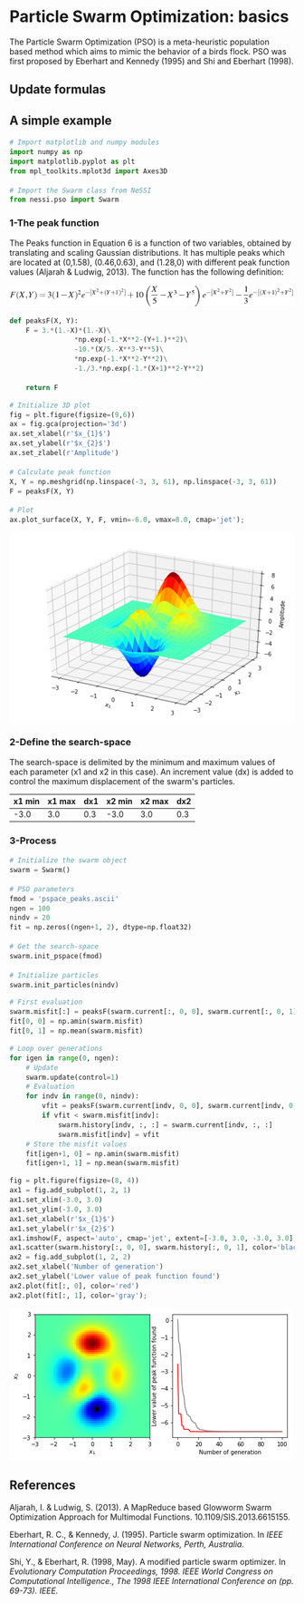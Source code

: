 
# Particle Swarm Optimization: basics

The Particle Swarm Optimization (PSO) is a meta-heuristic population based method which aims to mimic the behavior of a birds flock.
PSO was first proposed by Eberhart and Kennedy (1995) and Shi and Eberhart (1998).

## Update formulas

## A simple example


```python
# Import matplotlib and numpy modules
import numpy as np
import matplotlib.pyplot as plt
from mpl_toolkits.mplot3d import Axes3D

# Import the Swarm class from NeSSI
from nessi.pso import Swarm
```

### 1-The peak function

The Peaks function in Equation 6 is a function of two
variables,  obtained  by  translating  and  scaling  Gaussian
distributions.  It  has  multiple  peaks  which  are  located
at  (0,1.58),  (0.46,0.63),  and  (1.28,0)  with  different  peak
function values (Aljarah & Ludwig, 2013). The function has the following definition:

![png](peak_equation.png)


```python
def peaksF(X, Y):
    F = 3.*(1.-X)*(1.-X)\
                *np.exp(-1.*X**2-(Y+1.)**2)\
                -10.*(X/5.-X**3-Y**5)\
                *np.exp(-1.*X**2-Y**2)\
                -1./3.*np.exp(-1.*(X+1)**2-Y**2)

    return F
```


```python
# Initialize 3D plot
fig = plt.figure(figsize=(9,6))
ax = fig.gca(projection='3d')
ax.set_xlabel(r'$x_{1}$')
ax.set_ylabel(r'$x_{2}$')
ax.set_zlabel(r'Amplitude')

# Calculate peak function
X, Y = np.meshgrid(np.linspace(-3, 3, 61), np.linspace(-3, 3, 61))
F = peaksF(X, Y)

# Plot
ax.plot_surface(X, Y, F, vmin=-6.0, vmax=8.0, cmap='jet');
```


![png](output_8_0.png)


### 2-Define the search-space

The search-space is delimited by the minimum and maximum values of each parameter (x1 and x2 in this case). An increment value (dx) is added to control the maximum displacement of the swarm's particles.

| x1 min | x1 max | dx1 | x2 min | x2 max | dx2 |
| ------ | ------ | --- | ------ | ------ | --- |
| -3.0   | 3.0    | 0.3 | -3.0   | 3.0    | 0.3 |

### 3-Process


```python
# Initialize the swarm object
swarm = Swarm()

# PSO parameters
fmod = 'pspace_peaks.ascii'
ngen = 100
nindv = 20
fit = np.zeros((ngen+1, 2), dtype=np.float32)

# Get the search-space
swarm.init_pspace(fmod)

# Initialize particles
swarm.init_particles(nindv)
```


```python
# First evaluation
swarm.misfit[:] = peaksF(swarm.current[:, 0, 0], swarm.current[:, 0, 1])
fit[0, 0] = np.amin(swarm.misfit)
fit[0, 1] = np.mean(swarm.misfit)
```


```python
# Loop over generations
for igen in range(0, ngen):
    # Update
    swarm.update(control=1)
    # Evaluation
    for indv in range(0, nindv):
        vfit = peaksF(swarm.current[indv, 0, 0], swarm.current[indv, 0, 1])
        if vfit < swarm.misfit[indv]:
            swarm.history[indv, :, :] = swarm.current[indv, :, :]
            swarm.misfit[indv] = vfit
    # Store the misfit values
    fit[igen+1, 0] = np.amin(swarm.misfit)
    fit[igen+1, 1] = np.mean(swarm.misfit)
```


```python
fig = plt.figure(figsize=(8, 4))
ax1 = fig.add_subplot(1, 2, 1)
ax1.set_xlim(-3.0, 3.0)
ax1.set_ylim(-3.0, 3.0)
ax1.set_xlabel(r'$x_{1}$')
ax1.set_ylabel(r'$x_{2}$')
ax1.imshow(F, aspect='auto', cmap='jet', extent=[-3.0, 3.0, -3.0, 3.0], origin='upper-left')
ax1.scatter(swarm.history[:, 0, 0], swarm.history[:, 0, 1], color='black')
ax2 = fig.add_subplot(1, 2, 2)
ax2.set_xlabel('Number of generation')
ax2.set_ylabel('Lower value of peak function found')
ax2.plot(fit[:, 0], color='red')
ax2.plot(fit[:, 1], color='gray');
```


![png](output_14_0.png)


## References

Aljarah, I. & Ludwig, S. (2013). A MapReduce based Glowworm Swarm Optimization Approach for Multimodal Functions. 10.1109/SIS.2013.6615155. 

Eberhart, R. C., & Kennedy, J. (1995). Particle swarm optimization. In *IEEE International Conference on Neural Networks, Perth, Australia.*

Shi, Y., & Eberhart, R. (1998, May). A modified particle swarm optimizer. In *Evolutionary Computation Proceedings, 1998. IEEE World Congress on Computational Intelligence., The 1998 IEEE International Conference on (pp. 69-73). IEEE.*

